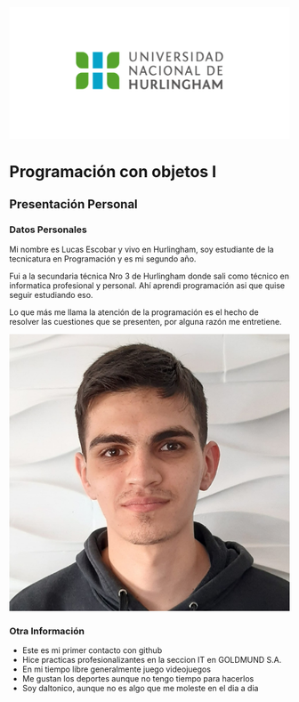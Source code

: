 ![Logo UNAHUR](./img/UNAHUR.png)

# Programación con objetos I
## Presentación Personal

### Datos Personales
Mi nombre es Lucas Escobar y vivo en Hurlingham, soy estudiante de la tecnicatura en Programación
y es mi segundo año.

Fui a la secundaria técnica Nro 3 de Hurlingham donde sali como técnico en informatica profesional y personal. Ahí aprendi programación asi que quise seguir estudiando eso.

Lo que más me llama la atención de la programación es el hecho de resolver las cuestiones que se presenten, por alguna razón me entretiene.

![Foto personal](./img/Lucas%20Escobar.png)
### Otra Información
- Este es mi primer contacto con github
- Hice practicas profesionalizantes en la seccion IT en GOLDMUND S.A. 
- En mi tiempo libre generalmente juego videojuegos
- Me gustan los deportes aunque no tengo tiempo para hacerlos
- Soy daltonico, aunque no es algo que me moleste en el dia a dia